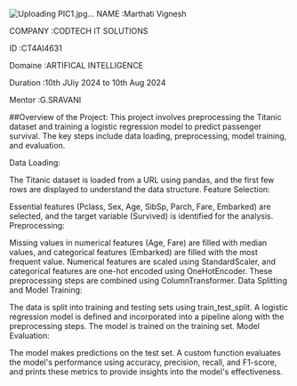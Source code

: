 ![Uploading PIC1.jpg…]()
NAME :Marthati Vignesh

COMPANY :CODTECH IT SOLUTIONS

ID :CT4AI4631

Domaine :ARTIFICAL INTELLIGENCE

Duration :10th JUiy 2024 to 10th Aug 2024

Mentor :G.SRAVANI



##Overview of the Project: This project involves preprocessing the Titanic dataset and training a logistic regression model to predict passenger survival. The key steps include data loading, preprocessing, model training, and evaluation.

Data Loading:

The Titanic dataset is loaded from a URL using pandas, and the first few rows are displayed to understand the data structure. Feature Selection:

Essential features (Pclass, Sex, Age, SibSp, Parch, Fare, Embarked) are selected, and the target variable (Survived) is identified for the analysis. Preprocessing:

Missing values in numerical features (Age, Fare) are filled with median values, and categorical features (Embarked) are filled with the most frequent value. Numerical features are scaled using StandardScaler, and categorical features are one-hot encoded using OneHotEncoder. These preprocessing steps are combined using ColumnTransformer. Data Splitting and Model Training:

The data is split into training and testing sets using train_test_split. A logistic regression model is defined and incorporated into a pipeline along with the preprocessing steps. The model is trained on the training set. Model Evaluation:

The model makes predictions on the test set. A custom function evaluates the model's performance using accuracy, precision, recall, and F1-score, and prints these metrics to provide insights into the model's effectiveness.
